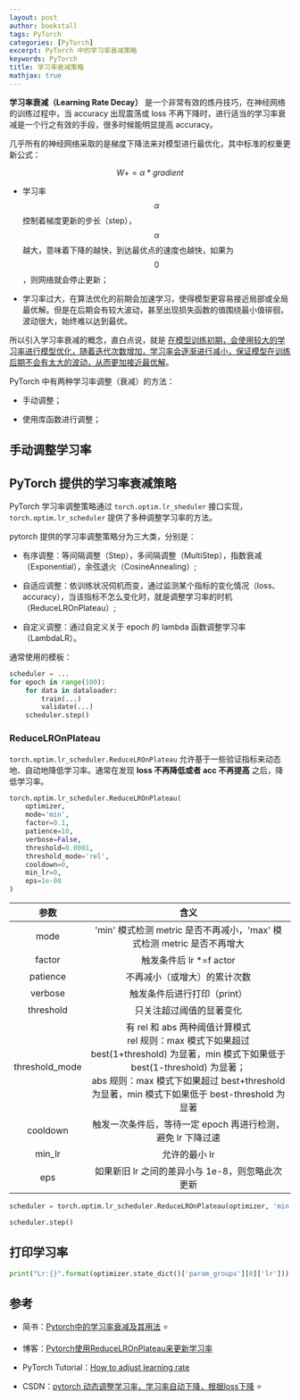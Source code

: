 ```yaml
---
layout: post
author: bookstall
tags: PyTorch
categories: [PyTorch]
excerpt: PyTorch 中的学习率衰减策略
keywords: PyTorch
title: 学习率衰减策略
mathjax: true
---
```


**学习率衰减（Learning Rate Decay）** 是一个非常有效的炼丹技巧，在神经网络的训练过程中，当 accuracy 出现震荡或 loss 不再下降时，进行适当的学习率衰减是一个行之有效的手段，很多时候能明显提高 accuracy。

几乎所有的神经网络采取的是梯度下降法来对模型进行最优化，其中标准的权重更新公式：

$$
W += \alpha * gradient
$$

- 学习率 $$\alpha$$ 控制着梯度更新的步长（step），$$\alpha$$ 越大，意味着下降的越快，到达最优点的速度也越快，如果为 $$0$$，则网络就会停止更新；

- 学习率过大，在算法优化的前期会加速学习，使得模型更容易接近局部或全局最优解。但是在后期会有较大波动，甚至出现损失函数的值围绕最小值徘徊，波动很大，始终难以达到最优。

所以引入学习率衰减的概念，直白点说，就是 <u>在模型训练初期，会使用较大的学习率进行模型优化，随着迭代次数增加，学习率会逐渐进行减小，保证模型在训练后期不会有太大的波动，从而更加接近最优解</u>。

PyTorch 中有两种学习率调整（衰减）的方法：

- 手动调整；

- 使用库函数进行调整；




## 手动调整学习率





## PyTorch 提供的学习率衰减策略


PyTorch 学习率调整策略通过 `torch.optim.lr_sheduler` 接口实现，`torch.optim.lr_scheduler` 提供了多种调整学习率的方法。

pytorch 提供的学习率调整策略分为三大类，分别是：

- 有序调整：等间隔调整（Step），多间隔调整（MultiStep），指数衰减（Exponential），余弦退火（CosineAnnealing）;

- 自适应调整：依训练状况伺机而变，通过监测某个指标的变化情况（loss、accuracy），当该指标不怎么变化时，就是调整学习率的时机（ReduceLROnPlateau）;

- 自定义调整：通过自定义关于 epoch 的 lambda 函数调整学习率（LambdaLR）。


通常使用的模板：

```python
scheduler = ...
for epoch in range(100):
    for data in dataloader:
        train(...)
        validate(...)
    scheduler.step()
```

###



### ReduceLROnPlateau

`torch.optim.lr_scheduler.ReduceLROnPlateau` 允许基于一些验证指标来动态地、自动地降低学习率。通常在发现 **loss 不再降低或者 acc 不再提高** 之后，降低学习率。

```python
torch.optim.lr_scheduler.ReduceLROnPlateau(
    optimizer, 
    mode='min', 
    factor=0.1, 
    patience=10, 
    verbose=False, 
    threshold=0.0001, 
    threshold_mode='rel', 
    cooldown=0,
    min_lr=0, 
    eps=1e-08
)
```

|      参数      |                                                                                                                    含义                                                                                                                    |
| :------------: | :----------------------------------------------------------------------------------------------------------------------------------------------------------------------------------------------------------------------------------------: |
|      mode      |                                                                                   'min' 模式检测 metric 是否不再减小，'max' 模式检测 metric 是否不再增大                                                                                   |
|     factor     |                                                                                                          触发条件后 lr *=f actor                                                                                                           |
|    patience    |                                                                                                        不再减小（或增大）的累计次数                                                                                                        |
|    verbose     |                                                                                                        触发条件后进行打印（print）                                                                                                         |
|   threshold    |                                                                                                          只关注超过阈值的显著变化                                                                                                          |
| threshold_mode | 有 rel 和 abs 两种阈值计算模式<br />rel 规则：max 模式下如果超过 best(1+threshold) 为显著，min 模式下如果低于 best(1-threshold) 为显著；<br />abs 规则：max 模式下如果超过 best+threshold 为显著，min 模式下如果低于 best-threshold 为显著 |
|    cooldown    |                                                                                        触发一次条件后，等待一定 epoch 再进行检测，避免 lr 下降过速                                                                                         |
|     min_lr     |                                                                                                               允许的最小 lr                                                                                                                |
|      eps       |                                                                                              如果新旧 lr 之间的差异小与 1e-8，则忽略此次更新                                                                                               |

```python
scheduler = torch.optim.lr_scheduler.ReduceLROnPlateau(optimizer, 'min')

scheduler.step()
```




## 打印学习率

```python
print("Lr:{}".format(optimizer.state_dict()['param_groups'][0]['lr']))
```



## 参考

- 简书：[Pytorch中的学习率衰减及其用法](https://www.jianshu.com/p/26a7dbc15246) :star:

- 博客：[Pytorch使用ReduceLROnPlateau来更新学习率](https://www.emperinter.info/2020/08/05/change-leaning-rate-by-reducelronplateau-in-pytorch/)

- PyTorch Tutorial：[How to adjust learning rate](https://pytorch.org/docs/stable/optim.html#how-to-adjust-learning-rate)

- CSDN：[pytorch 动态调整学习率，学习率自动下降，根据loss下降](https://blog.csdn.net/qq_41554005/article/details/119879911) :star:




